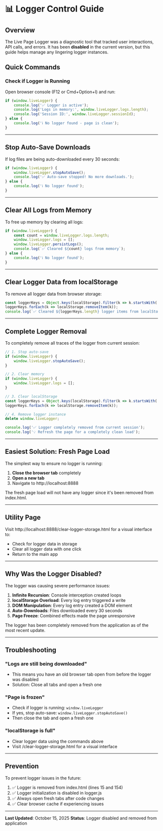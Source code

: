 # 📊 Logger Control Guide

## Overview

The Live Page Logger was a diagnostic tool that tracked user interactions, API calls, and errors. It has been **disabled** in the current version, but this guide helps manage any lingering logger instances.

## Quick Commands

### Check if Logger is Running

Open browser console (F12 or Cmd+Option+I) and run:

```javascript
if (window.liveLogger) {
    console.log('✅ Logger is active');
    console.log('Logs in memory:', window.liveLogger.logs.length);
    console.log('Session ID:', window.liveLogger.sessionId);
} else {
    console.log('ℹ️ No logger found - page is clean');
}
```

---

## Stop Auto-Save Downloads

If log files are being auto-downloaded every 30 seconds:

```javascript
if (window.liveLogger) {
    window.liveLogger.stopAutoSave();
    console.log('✅ Auto-save stopped! No more downloads.');
} else {
    console.log('ℹ️ No logger found');
}
```

---

## Clear All Logs from Memory

To free up memory by clearing all logs:

```javascript
if (window.liveLogger) {
    const count = window.liveLogger.logs.length;
    window.liveLogger.logs = [];
    window.liveLogger.persistLogs();
    console.log(`✅ Cleared ${count} logs from memory`);
} else {
    console.log('ℹ️ No logger found');
}
```

---

## Clear Logger Data from localStorage

To remove all logger data from browser storage:

```javascript
const loggerKeys = Object.keys(localStorage).filter(k => k.startsWith('logger_'));
loggerKeys.forEach(k => localStorage.removeItem(k));
console.log(`✅ Cleared ${loggerKeys.length} logger items from localStorage`);
```

---

## Complete Logger Removal

To completely remove all traces of the logger from current session:

```javascript
// 1. Stop auto-save
if (window.liveLogger) {
    window.liveLogger.stopAutoSave();
}

// 2. Clear memory
if (window.liveLogger) {
    window.liveLogger.logs = [];
}

// 3. Clear localStorage
const loggerKeys = Object.keys(localStorage).filter(k => k.startsWith('logger_'));
loggerKeys.forEach(k => localStorage.removeItem(k));

// 4. Remove logger instance
delete window.liveLogger;

console.log('✅ Logger completely removed from current session');
console.log('💡 Refresh the page for a completely clean load');
```

---

## Easiest Solution: Fresh Page Load

The simplest way to ensure no logger is running:

1. **Close the browser tab** completely
2. **Open a new tab**
3. Navigate to http://localhost:8888

The fresh page load will not have any logger since it's been removed from index.html.

---

## Utility Page

Visit http://localhost:8888/clear-logger-storage.html for a visual interface to:
- Check for logger data in storage
- Clear all logger data with one click
- Return to the main app

---

## Why Was the Logger Disabled?

The logger was causing severe performance issues:

1. **Infinite Recursion**: Console interception created loops
2. **localStorage Overload**: Every log entry triggered a write
3. **DOM Manipulation**: Every log entry created a DOM element
4. **Auto-Downloads**: Files downloaded every 30 seconds
5. **Page Freeze**: Combined effects made the page unresponsive

The logger has been completely removed from the application as of the most recent update.

---

## Troubleshooting

### "Logs are still being downloaded"
- This means you have an old browser tab open from before the logger was disabled
- Solution: Close all tabs and open a fresh one

### "Page is frozen"
- Check if logger is running: `window.liveLogger`
- If yes, stop auto-save: `window.liveLogger.stopAutoSave()`
- Then close the tab and open a fresh one

### "localStorage is full"
- Clear logger data using the commands above
- Visit /clear-logger-storage.html for a visual interface

---

## Prevention

To prevent logger issues in the future:

1. ✅ Logger is removed from index.html (lines 15 and 154)
2. ✅ Logger initialization is disabled in logger.js
3. ✅ Always open fresh tabs after code changes
4. ✅ Clear browser cache if experiencing issues

---

**Last Updated**: October 15, 2025
**Status**: Logger disabled and removed from application
